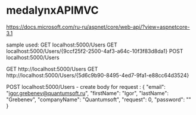 # medalynxAPIMVC
https://docs.microsoft.com/ru-ru/aspnet/core/web-api/?view=aspnetcore-3.1

sample used:
GET localhost:5000/Users
GET localhost:5000/Users/{9ccf25f2-2500-4af3-a64c-10f3f83d8da1}
POST localhost:5000/Users


GET http://localhost:5000/Users
GET http://localhost:5000/Users/{5d6c9b90-8495-4ed7-9fa1-e88cc64d3524}

POST localhost:5000/Users - create
body for request :
{
    "email": "igor.grebenev@quantumsoft.ru",
    "firstName": "Igor",
    "lastName": "Grebenev",
    "companyName": "Quantumsoft",
    "request": 0,
    "password": ""
}